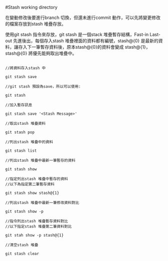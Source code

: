 #Stash working directory

在變動修改後要進行branch 切換，但還未進行commit 動作，可以先將變更修改的檔案存放到stash 堆疊存放。

使用git stash 指令來存放，git stash 是一個stack 堆疊暫存結構，Fast-in Last-out 先進後出，每個存入stash 堆疊裡面的資料都有編號，stash@{0} 是最新的資料，讓存入下一筆暫存資料後，原本stash@{0}的資料會變成 stash@{1}，stash@{0} 將優先能夠取出堆疊中。

```

//將資料存入stash 中

git stash save

//git stash 預設為save，所以可以使用:

git stash

//加入暫存訊息

git stash save '<Stash Message>'

//取出stash 堆疊資料

git stash pop

//列出stash 堆疊中的資料

git stash list

//列出stash 堆疊中最新一筆暫存的資料

git stash show

//指定列出stash 堆疊中暫存的資料
//以下為指定第二筆暫存資料

git stash show stash@{1}

//列出stash 堆疊中最新一筆修改資料對比

git stash show -p

//指令列出stash 堆疊暫存資料對比
//以下指定stash 堆疊第二筆資料對比

git stah show -p stash@{1}

//清空stash 堆疊

git stash clear

```
